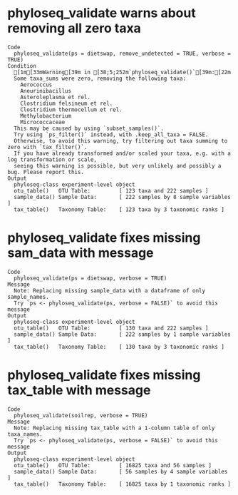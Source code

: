 # phyloseq_validate warns about removing all zero taxa

    Code
      phyloseq_validate(ps = dietswap, remove_undetected = TRUE, verbose = TRUE)
    Condition
      [1m[33mWarning[39m in [38;5;252m`phyloseq_validate()`[39m:[22m
      Some taxa_sums were zero, removing the following taxa:
      	Aerococcus 
      	Aneurinibacillus 
      	Asteroleplasma et rel. 
      	Clostridium felsineum et rel. 
      	Clostridium thermocellum et rel. 
      	Methylobacterium 
      	Micrococcaceae
      This may be caused by using `subset_samples()`.
      Try using `ps_filter()` instead, with .keep_all_taxa = FALSE.
      Otherwise, to avoid this warning, try filtering out taxa summing to zero with `tax_filter()`.
      If you have already transformed and/or scaled your taxa, e.g. with a log transformation or scale,
      seeing this warning is possible, but very unlikely and possibly a bug. Please report this.
    Output
      phyloseq-class experiment-level object
      otu_table()   OTU Table:         [ 123 taxa and 222 samples ]
      sample_data() Sample Data:       [ 222 samples by 8 sample variables ]
      tax_table()   Taxonomy Table:    [ 123 taxa by 3 taxonomic ranks ]

# phyloseq_validate fixes missing sam_data with message

    Code
      phyloseq_validate(ps = dietswap, verbose = TRUE)
    Message
      Note: Replacing missing sample_data with a dataframe of only sample_names.
      Try `ps <- phyloseq_validate(ps, verbose = FALSE)` to avoid this message
    Output
      phyloseq-class experiment-level object
      otu_table()   OTU Table:         [ 130 taxa and 222 samples ]
      sample_data() Sample Data:       [ 222 samples by 1 sample variables ]
      tax_table()   Taxonomy Table:    [ 130 taxa by 3 taxonomic ranks ]

# phyloseq_validate fixes missing tax_table with message

    Code
      phyloseq_validate(soilrep, verbose = TRUE)
    Message
      Note: Replacing missing tax_table with a 1-column table of only taxa_names.
      Try `ps <- phyloseq_validate(ps, verbose = FALSE)` to avoid this message
    Output
      phyloseq-class experiment-level object
      otu_table()   OTU Table:         [ 16825 taxa and 56 samples ]
      sample_data() Sample Data:       [ 56 samples by 4 sample variables ]
      tax_table()   Taxonomy Table:    [ 16825 taxa by 1 taxonomic ranks ]

